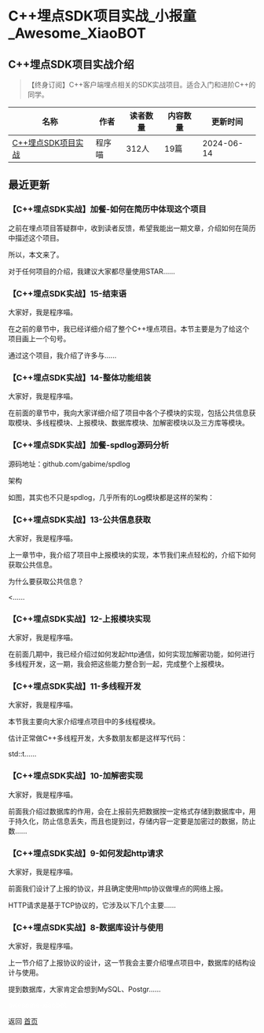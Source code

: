 # C++埋点SDK项目实战_小报童_Awesome_XiaoBOT

## C++埋点SDK项目实战介绍
> 【终身订阅】C++客户端埋点相关的SDK实战项目。适合入门和进阶C++的同学。  
  


|名称|作者|读者数量|内容数量|更新时间|
|---|---|---|---|---|
|[C++埋点SDK项目实战](https://xiaobot.net/p/buriedcpp?refer=0b133df9-27dc-423b-8101-639049001c13)|程序喵|312人|19篇|2024-06-14|

## 最近更新
### 【C++埋点SDK实战】加餐-如何在简历中体现这个项目

之前在埋点项目答疑群中，收到读者反馈，希望我能出一期文章，介绍如何在简历中描述这个项目。

所以，本文来了。

对于任何项目的介绍，我建议大家都尽量使用STAR......

### 【C++埋点SDK实战】15-结束语

大家好，我是程序喵。

在之前的章节中，我已经详细介绍了整个C++埋点项目。本节主要是为了给这个项目画上一个句号。

通过这个项目，我介绍了许多与......

### 【C++埋点SDK实战】14-整体功能组装

大家好，我是程序喵。

在前面的章节中，我向大家详细介绍了项目中各个子模块的实现，包括公共信息获取模块、多线程模块、上报模块、数据库模块、加解密模块以及三方库等模块。

### 【C++埋点SDK实战】加餐-spdlog源码分析

源码地址：github.com/gabime/spdlog

架构

如图，其实也不只是spdlog，几乎所有的Log模块都是这样的架构：

### 【C++埋点SDK实战】13-公共信息获取

大家好，我是程序喵。

上一章节中，我介绍了项目中上报模块的实现，本节我们来点轻松的，介绍下如何获取公共信息。

为什么要获取公共信息？

<......

### 【C++埋点SDK实战】12-上报模块实现

大家好，我是程序喵。

在前面几期中，我已经介绍过如何发起http通信，如何实现加解密功能，如何进行多线程开发，这一期，我会把这些能力整合到一起，完成整个上报模块。

### 【C++埋点SDK实战】11-多线程开发

大家好，我是程序喵。

本节我主要向大家介绍埋点项目中的多线程模块。

估计正常做C++多线程开发，大多数朋友都是这样写代码：

std::t......

### 【C++埋点SDK实战】10-加解密实现

大家好，我是程序喵。

前面我介绍过数据库的作用，会在上报前先把数据按一定格式存储到数据库中，用于持久化，防止信息丢失，而且也提到过，存储内容一定要是加密过的数据，防止数......

### 【C++埋点SDK实战】9-如何发起http请求

大家好，我是程序喵。

前面我们设计了上报的协议，并且确定使用http协议做埋点的网络上报。

HTTP请求是基于TCP协议的，它涉及以下几个主要......

### 【C++埋点SDK实战】8-数据库设计与使用

大家好，我是程序喵。

上一节介绍了上报协议的设计，这一节我会主要介绍埋点项目中，数据库的结构设计与使用。

提到数据库，大家肯定会想到MySQL、Postgr......


<a href="https://github.com/Reno9527/awesome-xiaobot" style="color: white; text-decoration: none;">awesome-xiaobot</a>

返回 [首页](../README.md)
